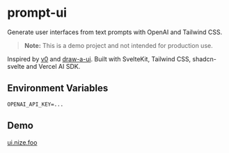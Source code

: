 # prompt-ui

Generate user interfaces from text prompts with OpenAI and Tailwind CSS.

> **Note:** This is a demo project and not intended for production use.

Inspired by [v0](https://v0.dev/) and [draw-a-ui](https://github.com/SawyerHood/draw-a-ui). Built with SvelteKit, Tailwind CSS, shadcn-svelte and Vercel AI SDK.

## Environment Variables

```env
OPENAI_API_KEY=...
```

## Demo

[ui.nize.foo](https://ui.nize.foo)
